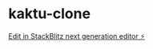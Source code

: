 # kaktu-clone

[Edit in StackBlitz next generation editor ⚡️](https://stackblitz.com/~/github.com/arditlleshi/kaktu-clone)